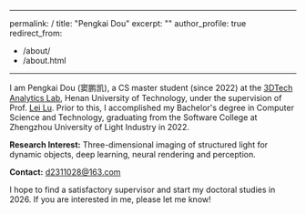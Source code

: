 <!--
 * @Author: error: error: git config user.name & please set dead value or install git && error: git config user.email & please set dead value or install git & please set dead value or install git
 * @Date: 2025-10-05 23:50:43
 * @LastEditors: error: error: git config user.name & please set dead value or install git && error: git config user.email & please set dead value or install git & please set dead value or install git
 * @LastEditTime: 2025-10-06 07:56:19
 * @FilePath: \and-natural.github.io-main\_pages\about.md
 * @Description: 这是默认设置,请设置`customMade`, 打开koroFileHeader查看配置 进行设置: https://github.com/OBKoro1/koro1FileHeader/wiki/%E9%85%8D%E7%BD%AE
-->
---
permalink: /
title: "Pengkai Dou"
excerpt: ""
author_profile: true
redirect_from: 
  - /about/
  - /about.html
---

I am Pengkai Dou (窦鹏凯), a CS master student (since 2022) at the [3DTech Analytics Lab](http://3dtra.com/), Henan University of Technology, under the supervision of Prof. [Lei Lu](https://cs.haut.edu.cn/info/1541/5754.htm/).   Prior to this, I accomplished my Bachelor's degree in Computer Science and Technology, graduating from the Software College at Zhengzhou University of Light Industry in 2022.


**Research Interest:** Three-dimensional imaging of structured light for dynamic objects, deep learning, neural rendering and perception.

**Contact:** [d2311028@163.com](d2311028@163.com) 



I hope to find a satisfactory supervisor and start my doctoral studies in 2026. If you are interested in me, please let me know!


<!--
# Publications


## 2024 

1. [Real-time Acquisition and Reconstruction of Dynamic Volumes with Neural Structured Illumination](https://svbrdf.github.io/publications/realtimedynamic/project.html)

   CVPR 2024

   **Pengkai Dou\***, Zoubin Bi\*(*contribute equally), Mingrui Yin, Xiang Feng, Kun Zhou, Hongzhi Wu

2. [GS^3: Efficient Relighting with Triple Gaussian Splatting](https://gsrelight.github.io/)

   SIGGRAPH Asia, 2024
   
   Zoubin Bi\*, **Pengkai Dou\***, Chong Zeng, Fan Pei,Xiang Feng , Kun Zhou and Hongzhi Wu


## 2023

1. [Use of Deep-Learning Assisted Assessment of Cardiac Parameters in Zebrafish to Discover Cyanidin Chloride as a Novel Keap1 Inhibitor Against Doxorubicin-Induced Cardiotoxicity](https://onlinelibrary.wiley.com/doi/10.1002/advs.202301136)

   Advanced Science, 2023, 2301136.

   Changtong Liu, Yingchao Wang, **Pengkai Dou**, Zirong Kang, Hong Zhao, Kun Qi, Hongzhi Wu, Lu Zhao and Yi Wang

2. [Tac-Anticipator: Visual Analytics of Anticipation Behaviors in Table Tennis Matches](https://onlinelibrary.wiley.com/doi/abs/10.1111/cgf.14825)

   Computer Graphics Forum, 2023.

   Jiachen Wang, Yihong Wu, Xiaolong Zhang, **Pengkai Dou**, Zheng Zhou, Hui Zhang, Xiao Xie, and Yingcai Wu
-->